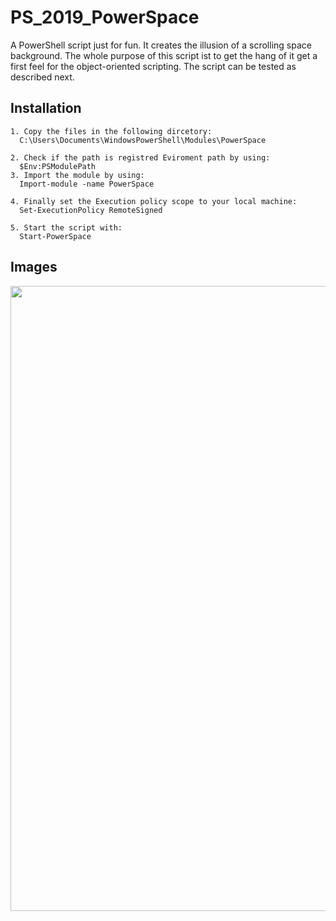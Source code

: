 # PS_2019_PowerSpace

A PowerShell script just for fun. It creates the illusion of a scrolling space background.
The whole purpose of this script ist to get the hang of it get a first feel for the object-oriented scripting.
The script can be tested as described next.

## Installation

```
1. Copy the files in the following dircetory:
  C:\Users\Documents\WindowsPowerShell\Modules\PowerSpace

2. Check if the path is registred Eviroment path by using:
  $Env:PSModulePath
3. Import the module by using:
  Import-module -name PowerSpace
  
4. Finally set the Execution policy scope to your local machine:
  Set-ExecutionPolicy RemoteSigned

5. Start the script with:
  Start-PowerSpace
```

## Images

<p>
<img src="https://github.com/LukasVoeller/PS_2019_PowerSpace/blob/master/images/Console.PNG" width="1000" "v0.6.0"/>
</p>
